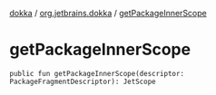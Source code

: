 [dokka](../index.md) / [org.jetbrains.dokka](index.md) / [getPackageInnerScope](getPackageInnerScope.md)

# getPackageInnerScope

```
public fun getPackageInnerScope(descriptor: PackageFragmentDescriptor): JetScope
```
